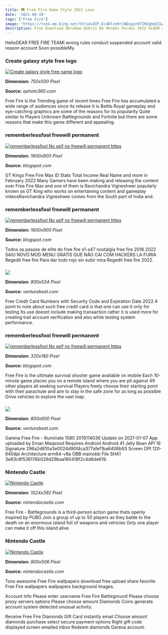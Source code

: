 ```yaml
---
title: 📷 Free Fire Name Style 2022 Love
date: '2021-08-19'
tags: ["Free Fire"]
image: "https://tse4.mm.bing.net/th?id=OIP.Ec4Dlcm9r1NDugzn97IREgHaEI&amp;pid=15.1"
description: Free Download Abraham Debris De Mondes Perdus 2022 ALBUM ZIP RAR Abraham Album Name Debris De Mondes Perdus Release Date 2022 Genre Post Metal Format MP3 320
---
```




HelloDEAR FREE FIRE TEAMI wrong rules conduct suspended account valid reason account Soon possibleMy.



### Create galaxy style free logo

[![Create galaxy style free name logo](https://en.ephoto360.com/uploads/worigin/2019/07/06/Create_galaxy_style_free_name_logo5d1ffeeeb640b_a8fd1bca97e7dd15c569c70488f9d653.jpg)](https://en.ephoto360.com/uploads/worigin/2019/07/06/Create_galaxy_style_free_name_logo5d1ffeeeb640b_a8fd1bca97e7dd15c569c70488f9d653.jpg)


**Dimension:** _750x500 Pixel_ 

**Source:** _ephoto360.com_ 


Free Fire is the Trending game of recent times Free Fire has accumulated a wide range of audiences since its release It is Battle Royal gameplay and eye-catching graphics are some of the reasons for its popularity Quite similar to Players Unknown Battlegrounds and Fortnite but there are some reasons that make this game different and appealing.


### rememberlessfool freewill permanent 

[![rememberlessfool No self no freewill permanent https ](https://1.bp.blogspot.com/-BeKu-OZVqBI/XkYIAGOR_MI/AAAAAAAAcuY/d7Qv225m5Qc39d2PA_7sUr8zbZGOhGmQACLcBGAsYHQ/s1600/Untitled465.png)](https://1.bp.blogspot.com/-BeKu-OZVqBI/XkYIAGOR_MI/AAAAAAAAcuY/d7Qv225m5Qc39d2PA_7sUr8zbZGOhGmQACLcBGAsYHQ/s1600/Untitled465.png)


**Dimension:** _1600x900 Pixel_ 

**Source:** _blogspot.com_ 


GT Kings Free Fire Max ID Stats Total Income Real Name and more in February 2022 Many Gamers have been making and releasing the content over Free Fire Max and one of them is Ravichandra Vigneshwer popularly known as GT King who works on entertaining content and gameplay videosRavichandra Vigneshwer comes from the South part of India and.


### rememberlessfool freewill permanent 

[![rememberlessfool No self no freewill permanent https ](https://1.bp.blogspot.com/-me4mzsJpCJM/XkYHxxTUMAI/AAAAAAAAcsQ/i-trzcwUvOsXougjOGdZnaCuzy7b-QIqQCLcBGAsYHQ/s1600/Untitled431.png)](https://1.bp.blogspot.com/-me4mzsJpCJM/XkYHxxTUMAI/AAAAAAAAcsQ/i-trzcwUvOsXougjOGdZnaCuzy7b-QIqQCLcBGAsYHQ/s1600/Untitled431.png)


**Dimension:** _1600x900 Pixel_ 

**Source:** _blogspot.com_ 


Todos os passes de elite do free fire s1-s47 nostalgia free fire 2018 2022 SAIU NOVO MOD MENU GRATIS QUE NÃO CAI COM HACKERS LA FURIA Regedit free fire Para dar todo rojo sin subir mira Regedit free fire 2022.


### 

[![](https://venturebeat.com/wp-content/uploads/2018/12/DfGtlDKW0AALxnR.jpg?w=800)](https://venturebeat.com/wp-content/uploads/2018/12/DfGtlDKW0AALxnR.jpg?w=800)


**Dimension:** _800x534 Pixel_ 

**Source:** _venturebeat.com_ 


Free Credit Card Numbers with Security Code and Expiration Date 2022 A point to note about such free credit card is that one can use it only for testing Its use doesnt include making transaction rather it is used more for creating trail account verification and also while testing system performance.


### rememberlessfool freewill permanent 

[![rememberlessfool No self no freewill permanent https ](https://1.bp.blogspot.com/-xVn29bojOyU/Xj4CB9xB4rI/AAAAAAAAcfY/r-IN-wh82gkBwHbK3Lp6UNcPW9iza6yyQCLcBGAsYHQ/s320/Untitled390.png)](https://1.bp.blogspot.com/-xVn29bojOyU/Xj4CB9xB4rI/AAAAAAAAcfY/r-IN-wh82gkBwHbK3Lp6UNcPW9iza6yyQCLcBGAsYHQ/s320/Untitled390.png)


**Dimension:** _320x180 Pixel_ 

**Source:** _blogspot.com_ 


Free Fire is the ultimate survival shooter game available on mobile Each 10-minute game places you on a remote island where you are pit against 49 other players all seeking survival Players freely choose their starting point with their parachute and aim to stay in the safe zone for as long as possible Drive vehicles to explore the vast map.


### 

[![](https://venturebeat.com/wp-content/uploads/2018/11/IMG_20181022_192347.jpg?w=800)](https://venturebeat.com/wp-content/uploads/2018/11/IMG_20181022_192347.jpg?w=800)


**Dimension:** _800x600 Pixel_ 

**Source:** _venturebeat.com_ 


Garena Free Fire - Illuminate 1580 2019114036 Update on 2021-01-07 App uploaded by Eman Maqsood Requires Android Android 41 Jelly Bean API 16 Signature 296a2d810a3e0024d90f4ca377afef1ba6406b93 Screen DPI 120-640dpi Architecture arm64-v8a OBB mainobb File SHA1 3e83c8f536176b029d29baa160418f2c4d6de619.


### Nintendo Castle

[![Nintendo Castle](http://www.nintendocastle.com/images/articles/Roadmap.jpg)](http://www.nintendocastle.com/images/articles/Roadmap.jpg)


**Dimension:** _1024x392 Pixel_ 

**Source:** _nintendocastle.com_ 


Free Fire - Battlegrounds is a third-person action game thats openly inspired by PUBG Join a group of up to 50 players as they battle to the death on an enormous island full of weapons and vehicles Only one player can make it off this island alive.


### Nintendo Castle

[![Nintendo Castle](http://www.nintendocastle.com/images/articles/bloodstained_screenshot03.jpg)](http://www.nintendocastle.com/images/articles/bloodstained_screenshot03.jpg)


**Dimension:** _900x506 Pixel_ 

**Source:** _nintendocastle.com_ 



Tons awesome Free Fire wallpapers download free upload share favorite Free Fire wallpapers wallpapers background images.


Account Info Please enter username Free Fire Battleground Please choose proxy servers options Please choose amount Diamonds Coins generate account system detected unusual activity.


Receive Free Fire Diamonds Gift Card instantly email Choose amount diamonds purchase select secure payment options Right gift code displayed screen emailed inbox Redeem diamonds Garena account.





